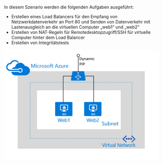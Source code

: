In diesem Szenario werden die folgenden Aufgaben ausgeführt:

* Erstellen eines Load Balancers für den Empfang von Netzwerkdatenverkehr an Port 80 und Senden von Datenverkehr mit Lastenausgleich an die virtuellen Computer „web1“ und „web2“
* Erstellen von NAT-Regeln für Remotedesktopzugriff/SSH für virtuelle Computer hinter dem Load Balancer
* Erstellen von Integritätstests

![Load Balancer-Szenarios](./media/load-balancer-get-started-internet-scenario-include/scenario-classic.png)

<!---HONumber=AcomDC_0914_2016-->